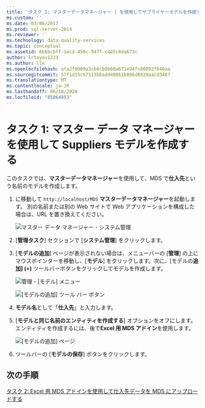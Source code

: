 ```yaml
---
title: 'タスク 1: マスターデータマネージャー | を使用してサプライヤーモデルを作成するMicrosoft Docs'
ms.custom: ''
ms.date: 03/06/2017
ms.prod: sql-server-2014
ms.reviewer: ''
ms.technology: data-quality-services
ms.topic: conceptual
ms.assetid: 6bbbcbff-1ecd-456c-947f-c445c8da673c
author: lrtoyou1223
ms.author: lle
ms.openlocfilehash: afa2f8009a3cb6cb0b60a671e94fc80892f640aa
ms.sourcegitcommit: 57f1d15c67113bbadd40861b886d6929aacd3467
ms.translationtype: MT
ms.contentlocale: ja-JP
ms.lasthandoff: 06/18/2020
ms.locfileid: "85064853"
---
```

# <a name="task-1-creating-suppliers-model-using-master-data-manager"></a>タスク 1: マスター データ マネージャーを使用して Suppliers モデルを作成する
  このタスクでは、**マスターデータマネージャー**を使用して、MDS で**仕入先**という名前のモデルを作成します。  
  
1.  に移動して `http://localhost/MDS` **マスターデータマネージャー**を起動します。 別の名前または別の Web サイトで Web アプリケーションを構成した場合は、URL を置き換えてください。  
  
     ![マスター データ マネージャー - システム管理](../../2014/tutorials/media/et-creatingsuppliersmodelusingmdm-01.jpg "マスター データ マネージャー - システム管理")  
  
2.  [**管理タスク**] セクションで [**システム管理**] をクリックします。  
  
3.  [**モデルの追加**] ページが表示されない場合は、メニューバーの [**管理**] の上にマウスポインターを移動し、[**モデル**] をクリックします。次に、[モデルの**追加] (+)** ツールバーボタンをクリックしてモデルを作成します。  
  
     ![管理 - [モデル] メニュー](../../2014/tutorials/media/et-creatingsuppliersmodelusingmdm-02.jpg "管理 - [モデル] メニュー")  
  
     ![[モデルの追加] ツール バー ボタン](../../2014/tutorials/media/et-creatingsuppliersmodelusingmdm-03.jpg "[モデルの追加] ツール バー ボタン")  
  
4.  **モデル名**として「**仕入先**」と入力します。  
  
5.  [**モデルと同じ名前のエンティティを作成する**] オプションをオフにします。 エンティティを作成するには、後で**Excel 用 MDS アドイン**を使用します。  
  
     ![[モデルの追加] ページ](../../2014/tutorials/media/et-creatingsuppliersmodelusingmdm-04.jpg "[モデルの追加] ページ")  
  
6.  ツールバーの [**モデルの保存**] ボタンをクリックします。  
  
## <a name="next-step"></a>次の手順  
 [タスク 2: Excel 用 MDS アドインを使用して仕入先データを MDS にアップロードする](../../2014/tutorials/task-2-uploading-supplier-data-to-mds-using-mds-add-in-for-excel.md)  
  
  
